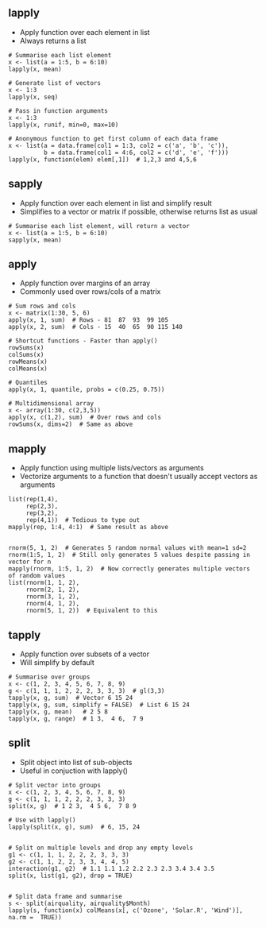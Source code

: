<!--
.. title: R: Apply
.. slug: r-apply
.. date: 2018-08-04 00:16:04 UTC+01:00
.. tags: 
.. category: 
.. link: 
.. description: 
.. type: text
-->

lapply
------

-   Apply function over each element in list
-   Always returns a list

<!-- -->

    # Summarise each list element
    x <- list(a = 1:5, b = 6:10)
    lapply(x, mean)

    # Generate list of vectors
    x <- 1:3
    lapply(x, seq)

    # Pass in function arguments
    x <- 1:3
    lapply(x, runif, min=0, max=10)

    # Anonymous function to get first column of each data frame
    x <- list(a = data.frame(col1 = 1:3, col2 = c('a', 'b', 'c')),
              b = data.frame(col1 = 4:6, col2 = c('d', 'e', 'f')))
    lapply(x, function(elem) elem[,1])  # 1,2,3 and 4,5,6

sapply
------

-   Apply function over each element in list and simplify result
-   Simplifies to a vector or matrix if possible, otherwise returns list
    as usual

<!-- -->

    # Summarise each list element, will return a vector
    x <- list(a = 1:5, b = 6:10)
    sapply(x, mean)

apply
-----

-   Apply function over margins of an array
-   Commonly used over rows/cols of a matrix

<!-- -->

    # Sum rows and cols
    x <- matrix(1:30, 5, 6)
    apply(x, 1, sum)  # Rows - 81  87  93  99 105
    apply(x, 2, sum)  # Cols - 15  40  65  90 115 140

    # Shortcut functions - Faster than apply()
    rowSums(x)
    colSums(x)
    rowMeans(x)
    colMeans(x)

    # Quantiles
    apply(x, 1, quantile, probs = c(0.25, 0.75))

    # Multidimensional array
    x <- array(1:30, c(2,3,5))
    apply(x, c(1,2), sum)  # Over rows and cols
    rowSums(x, dims=2)  # Same as above

mapply
------

-   Apply function using multiple lists/vectors as arguments
-   Vectorize arguments to a function that doesn't usually accept
    vectors as arguments

<!-- -->

    list(rep(1,4),
         rep(2,3),
         rep(3,2),
         rep(4,1))  # Tedious to type out
    mapply(rep, 1:4, 4:1)  # Same result as above


    rnorm(5, 1, 2)  # Generates 5 random normal values with mean=1 sd=2
    rnorm(1:5, 1, 2)  # Still only generates 5 values despite passing in vector for n
    mapply(rnorm, 1:5, 1, 2)  # Now correctly generates multiple vectors of random values
    list(rnorm(1, 1, 2),
         rnorm(2, 1, 2),
         rnorm(3, 1, 2),
         rnorm(4, 1, 2),
         rnorm(5, 1, 2))  # Equivalent to this

tapply
------

-   Apply function over subsets of a vector
-   Will simplify by default

<!-- -->

    # Summarise over groups
    x <- c(1, 2, 3, 4, 5, 6, 7, 8, 9)
    g <- c(1, 1, 1, 2, 2, 2, 3, 3, 3)  # gl(3,3)
    tapply(x, g, sum)  # Vector 6 15 24
    tapply(x, g, sum, simplify = FALSE)  # List 6 15 24
    tapply(x, g, mean)   # 2 5 8
    tapply(x, g, range)  # 1 3,  4 6,  7 9

split
-----

-   Split object into list of sub-objects
-   Useful in conjuction with lapply()

<!-- -->

    # Split vector into groups
    x <- c(1, 2, 3, 4, 5, 6, 7, 8, 9)
    g <- c(1, 1, 1, 2, 2, 2, 3, 3, 3)
    split(x, g)  # 1 2 3,  4 5 6,  7 8 9

    # Use with lapply()
    lapply(split(x, g), sum)  # 6, 15, 24


    # Split on multiple levels and drop any empty levels
    g1 <- c(1, 1, 1, 2, 2, 2, 3, 3, 3)
    g2 <- c(1, 1, 2, 2, 3, 3, 4, 4, 5)
    interaction(g1, g2)  # 1.1 1.1 1.2 2.2 2.3 2.3 3.4 3.4 3.5
    split(x, list(g1, g2), drop = TRUE)


    # Split data frame and summarise
    s <- split(airquality, airquality$Month)
    lapply(s, function(x) colMeans(x[, c('Ozone', 'Solar.R', 'Wind')], na.rm =  TRUE))
